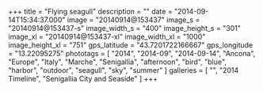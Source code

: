 +++
title = "Flying seagull"
description = ""
date = "2014-09-14T15:34:37.000"
image = "20140914@153437"
image_s = "20140914@153437-s"
image_width_s = "400"
image_height_s = "301"
image_xl = "20140914@153437-xl"
image_width_xl = "1000"
image_height_xl = "751"
gps_latitude = "43.7201722166667"
gps_longitude = "13.22095275"
phototags = [ "2014", "2014-09", "2014-09-14", "Ancona", "Europe", "Italy", "Marche", "Senigallia", "afternoon", "bird", "blue", "harbor", "outdoor", "seagull", "sky", "summer" ]
galleries = [ "", "2014 Timeline", "Senigallia City and Seaside" ]
+++
